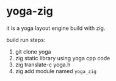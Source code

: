 # yoga-zig

it is a yoga layout engine build with zig.

build run steps:
1. git clone yoga
2. zig static library using yoga cpp code
3. zig translate-c yoga.h
4. zig add module named `yoga_zig`




